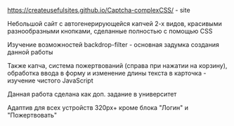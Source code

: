 https://createusefulsites.github.io/Captcha-complexCSS/ - site

Небольшой сайт с автогенерирующейся капчей 2-х видов, красивыми разнообразными кнопками, сделанные полностью с помощью CSS

Изучение возможностей backdrop-filter - основная задумка создания данной работы

Также капча, система пожертвований (справа при нажатии на корзину), обработка ввода в форму и изменение длины текста в карточка - изучение чистого JavaScript

Данная работа сделана как доп. задание в университет

Адаптив для всех устройств 320px+ кроме блока "Логин" и "Пожертвовать"
